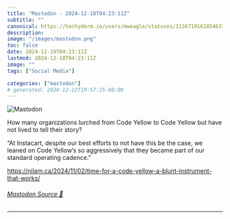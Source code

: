 ```yaml
---
title: "Mastodon - 2024-12-18T04:23:11Z"
subtitle: ""
canonical: https://hachyderm.io/users/mweagle/statuses/113671916185463394
description:
image: "/images/mastodon.png"
toc: false
date: 2024-12-18T04:23:11Z
lastmod: 2024-12-18T04:23:11Z
image: ""
tags: ["Social Media"]

categories: ["mastodon"]
# generated: 2024-12-22T19:57:25-08:00
---
```

![Mastodon](/images/mastodon.png)

<p>How many organizations lurched from Code Yellow to Code Yellow but have not lived to tell their story? </p><p>“At Instacart, despite our best efforts to not have this be the case, we leaned on Code Yellow’s so aggressively that they became part of our standard operating cadence.” </p><p><a href="https://nilam.ca/2024/11/02/time-for-a-code-yellow-a-blunt-instrument-that-works/" target="_blank" rel="nofollow noopener noreferrer" translate="no"><span class="invisible">https://</span><span class="ellipsis">nilam.ca/2024/11/02/time-for-a</span><span class="invisible">-code-yellow-a-blunt-instrument-that-works/</span></a></p>


###### [Mastodon Source 🐘](https://hachyderm.io/@mweagle/113671916185463394)

___
